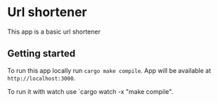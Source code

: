 # Url shortener

This app is a basic url shortener

## Getting started

To run this app locally run `cargo make compile`. App will be available at `http://localhost:3000`.

To run it with watch use `cargo watch -x "make compile".

